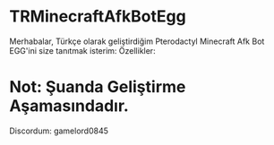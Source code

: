 # TRMinecraftAfkBotEgg

Merhabalar, Türkçe olarak geliştirdiğim Pterodactyl Minecraft Afk Bot EGG'ini size tanıtmak isterim:
Özellikler:

# Not: Şuanda Geliştirme Aşamasındadır.
Discordum: gamelord0845
